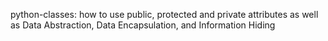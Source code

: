 python-classes: how to use public, protected and private attributes as well as Data Abstraction, Data Encapsulation, and Information Hiding
